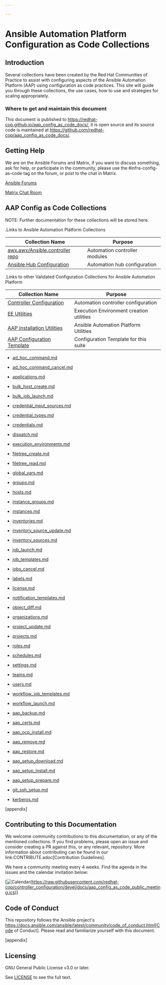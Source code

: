 ```yaml
---

---
```


# Ansible Automation Platform Configuration as Code Collections

## Introduction

Several collections have been created by the Red Hat Communities of Practice to assist with configuring aspects of the Ansible Automation Platform (AAP) using configuration as code practices. This site will guide you through these collections, the use cases, how to use and strategies for scaling appropriately.

### Where to get and maintain this document

This document is published to https://redhat-cop.github.io/aap_config_as_code_docs/, it is open source and its source code is maintained at https://github.com/redhat-cop/aap_config_as_code_docs/.

## Getting Help

We are on the Ansible Forums and Matrix, if you want to discuss something, ask for help, or participate in the community, please use the #infra-config-as-code tag on the forum, or post to the chat in Matrix.

[Ansible Forums](https://forum.ansible.com/tag/infra-config-as-code)

[Matrix Chat Room](https://matrix.to/#/#aap_config_as_code:ansible.com)

## AAP Config as Code Collections
NOTE: Further documentation for these collections will be stored here.

.Links to Ansible Automation Platform Collections

|Collection Name|Purpose|
|---------|---------|
|[awx.awx/Ansible.controller repo](https://github.com/ansible/awx/tree/devel/awx_collection)|Automation controller modules
|[Ansible Hub Configuration](https://github.com/ansible/automation_hub_collection)|Automation hub configuration

.Links to other Validated Configuration Collections for Ansible Automation Platform

|Collection Name|Purpose|
|---------|---------|
|[Controller Configuration](https://github.com/redhat-cop/controller_configuration)|Automation controller configuration
|[EE Utilities](https://github.com/redhat-cop/ee_utilities)|Execution Environment creation utilities
|[AAP installation Utilities](https://github.com/redhat-cop/aap_utilities)|Ansible Automation Platform Utilities
|[AAP Configuration Template](https://github.com/redhat-cop/aap_configuration_template)|Configuration Template for this suite

* [ad_hoc_command.md](collections/controller_configuration/ad_hoc_command.html)
* [ad_hoc_command_cancel.md](collections/controller_configuration/ad_hoc_command_cancel.html)
* [applications.md](collections/controller_configuration/applications.html)
* [bulk_host_create.md](collections/controller_configuration/bulk_host_create.html)
* [bulk_job_launch.md](collections/controller_configuration/bulk_job_launch.html)
* [credential_input_sources.md](collections/controller_configuration/credential_input_sources.html)
* [credential_types.md](collections/controller_configuration/credential_types.html)
* [credentials.md](collections/controller_configuration/credentials.html)
* [dispatch.md](collections/controller_configuration/dispatch.html)
* [execution_environments.md](collections/controller_configuration/execution_environments.html)
* [filetree_create.md](collections/controller_configuration/filetree_create.html)
* [filetree_read.md](collections/controller_configuration/filetree_read.html)
* [global_vars.md](collections/controller_configuration/global_vars.html)
* [groups.md](collections/controller_configuration/groups.html)
* [hosts.md](collections/controller_configuration/hosts.html)
* [instance_groups.md](collections/controller_configuration/instance_groups.html)
* [instances.md](collections/controller_configuration/instances.html)
* [inventories.md](collections/controller_configuration/inventories.html)
* [inventory_source_update.md](collections/controller_configuration/inventory_source_update.html)
* [inventory_sources.md](collections/controller_configuration/inventory_sources.html)
* [job_launch.md](collections/controller_configuration/job_launch.html)
* [job_templates.md](collections/controller_configuration/job_templates.html)
* [jobs_cancel.md](collections/controller_configuration/jobs_cancel.html)
* [labels.md](collections/controller_configuration/labels.html)
* [license.md](collections/controller_configuration/license.html)
* [notification_templates.md](collections/controller_configuration/notification_templates.html)
* [object_diff.md](collections/controller_configuration/object_diff.html)
* [organizations.md](collections/controller_configuration/organizations.html)
* [project_update.md](collections/controller_configuration/project_update.html)
* [projects.md](collections/controller_configuration/projects.html)
* [roles.md](collections/controller_configuration/roles.html)
* [schedules.md](collections/controller_configuration/schedules.html)
* [settings.md](collections/controller_configuration/settings.html)
* [teams.md](collections/controller_configuration/teams.html)
* [users.md](collections/controller_configuration/users.html)
* [workflow_job_templates.md](collections/controller_configuration/workflow_job_templates.html)
* [workflow_launch.md](collections/controller_configuration/workflow_launch.html)



* [aap_backup.md](collections/aap_utilities/aap_backup.html)
* [aap_certs.md](collections/aap_utilities/aap_certs.html)
* [aap_ocp_install.md](collections/aap_utilities/aap_ocp_install.html)
* [aap_remove.md](collections/aap_utilities/aap_remove.html)
* [aap_restore.md](collections/aap_utilities/aap_restore.html)
* [aap_setup_download.md](collections/aap_utilities/aap_setup_download.html)
* [aap_setup_install.md](collections/aap_utilities/aap_setup_install.html)
* [aap_setup_prepare.md](collections/aap_utilities/aap_setup_prepare.html)
* [git_ssh_setup.md](collections/aap_utilities/git_ssh_setup.html)
* [kerberos.md](collections/aap_utilities/kerberos.html)


[appendix]
## Contributing to this Documentation
We welcome community contributions to this documentation, or any of the mentioned collections. If you find problems, please open an issue and consider creating a PR against this, or any relevant, repository. More information about contributing can be found in our link:CONTRIBUTE.adoc[Contribution Guidelines].

We have a community meeting every 4 weeks. Find the agenda in the issues and the calendar invitation below:

[![Calendar](https://www.google.com/calendar/images/ext/gc_button1_en-GB.gif)(https://raw.githubusercontent.com/redhat-cop/controller_configuration/devel/docs/aap_config_as_code_public_meeting.ics)]

## Code of Conduct

This repository follows the Ansible project's
https://docs.ansible.com/ansible/latest/community/code_of_conduct.html[Code of Conduct].
Please read and familiarize yourself with this document.

[appendix]
## Licensing

GNU General Public License v3.0 or later.

See [LICENSE](https://www.gnu.org/licenses/gpl-3.0.txt) to see the full text.